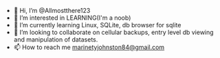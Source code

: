 - 👋 Hi, I’m @Allmostthere123
- 👀 I’m interested in LEARNING(I'm a noob)
- 🌱 I’m currently learning Linux, SQLite, db browser for sqlite 
- 💞️ I’m looking to collaborate on cellular backups, entry level db viewing and manipulation of datasets.
- 📫 How to reach me marinetyjohnston84@gmail.com

<!---
Allmostthere123/Allmostthere123 is a ✨ special ✨ repository because its `README.md` (this file) appears on your GitHub profile.
You can click the Preview link to take a look at your changes.
--->

